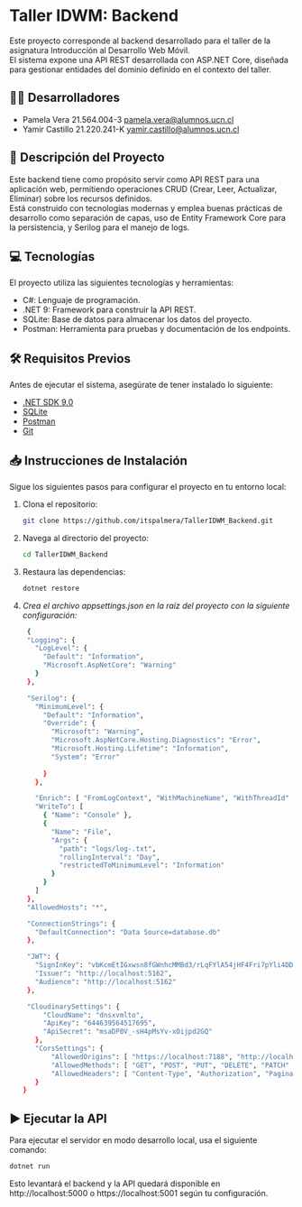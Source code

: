 ﻿# Taller IDWM: Backend

Este proyecto corresponde al backend desarrollado para el taller de la asignatura Introducción al Desarrollo Web Móvil.  
El sistema expone una API REST desarrollada con ASP.NET Core, diseñada para gestionar entidades del dominio definido en el contexto del taller.

## 🧑‍💻 Desarrolladores
- Pamela Vera 21.564.004-3  pamela.vera@alumnos.ucn.cl
- Yamir Castillo 21.220.241-K  yamir.castillo@alumnos.ucn.cl

## 📌 Descripción del Proyecto

Este backend tiene como propósito servir como API REST para una aplicación web, permitiendo operaciones CRUD (Crear, Leer, Actualizar, Eliminar) sobre los recursos definidos.  
Está construido con tecnologías modernas y emplea buenas prácticas de desarrollo como separación de capas, uso de Entity Framework Core para la persistencia, y Serilog para el manejo de logs.

## 💻 Tecnologías
El proyecto utiliza las siguientes tecnologías y herramientas:
- C#: Lenguaje de programación.
- .NET 9: Framework para construir la API REST.
- SQLite: Base de datos para almacenar los datos del proyecto.
- Postman: Herramienta para pruebas y documentación de los endpoints.


## 🛠 Requisitos Previos

Antes de ejecutar el sistema, asegúrate de tener instalado lo siguiente:

- [.NET SDK 9.0](https://dotnet.microsoft.com/download/dotnet/9.0) 
- [SQLite](https://www.sqlite.org/download.html) 
- [Postman](https://www.postman.com/downloads/)
- [Git](https://git-scm.com)

## 📥 Instrucciones de Instalación

Sigue los siguientes pasos para configurar el proyecto en tu entorno local:

1. Clona el repositorio:

   ```bash
   git clone https://github.com/itspalmera/TallerIDWM_Backend.git
   ```

2. Navega al directorio del proyecto:
   
   ```bash
   cd TallerIDWM_Backend
   ```
   

3. Restaura las dependencias:

   ``` bash
   dotnet restore
   ```
   

4. *Crea el archivo appsettings.json en la raíz del proyecto con la siguiente configuración:*
   ```bash
    {
    "Logging": {
      "LogLevel": {
        "Default": "Information",
        "Microsoft.AspNetCore": "Warning"
      }
    },

    "Serilog": {
      "MinimumLevel": {
        "Default": "Information",
        "Override": {
          "Microsoft": "Warning",
          "Microsoft.AspNetCore.Hosting.Diagnostics": "Error",
          "Microsoft.Hosting.Lifetime": "Information",
          "System": "Error"
          
        }
      },

      "Enrich": [ "FromLogContext", "WithMachineName", "WithThreadId" ],
      "WriteTo": [
        { "Name": "Console" },
        {
          "Name": "File",
          "Args": {
            "path": "logs/log-.txt",
            "rollingInterval": "Day",
            "restrictedToMinimumLevel": "Information"
          }
        }
      ]
    },
    "AllowedHosts": "*",

    "ConnectionStrings": {
      "DefaultConnection": "Data Source=database.db"
    },

    "JWT": {
      "SignInKey": "vbKcmEtIGxwsn8fGWnhcMMBd3/rLqFYlA54jHF4Fri7pYli4DDF55OYPW1Sd/aR0faqomaeFoKmMK6+buUYNwA==",
      "Issuer": "http://localhost:5162",
      "Audience": "http://localhost:5162"
    },

    "CloudinarySettings": {
        "CloudName": "dnsxvmlto",
        "ApiKey": "644639564517695",
        "ApiSecret": "msaDP0V_-sH4pMsYv-xOijpd2GQ"
      },
      "CorsSettings": {
          "AllowedOrigins": [ "https://localhost:7188", "http://localhost:3000" ],
          "AllowedMethods": [ "GET", "POST", "PUT", "DELETE", "PATCH"  ],
          "AllowedHeaders": [ "Content-Type", "Authorization", "Pagination" ]
      }
   }   
   ```
   

## ▶ Ejecutar la API

Para ejecutar el servidor en modo desarrollo local, usa el siguiente comando:

```bash
dotnet run
```


Esto levantará el backend y la API quedará disponible en http://localhost:5000 o https://localhost:5001 según tu configuración.
